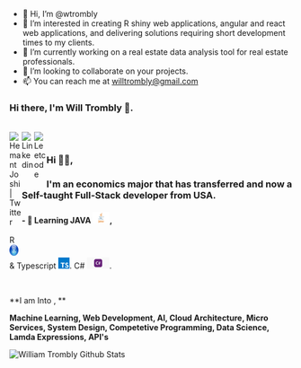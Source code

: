 - 👋 Hi, I’m @wtrombly
- 👀 I’m interested in creating R shiny web applications, angular and react web applications, and delivering solutions requiring short development times to my clients.
- 🌱 I’m currently working on a real estate data analysis tool for real estate professionals.
- 💞️ I’m looking to collaborate on your projects.
- 📫 You can reach me at willtrombly@gmail.com


### Hi there, I'm Will Trombly 👋. 


<br/>
<a href="https://twitter.com/RE_Examiner">
  <img align="left" alt="Hemant Joshi| Twitter" width="22px" src="https://cdn.jsdelivr.net/npm/simple-icons@v3/icons/twitter.svg" />
</a>
<a href="https://www.linkedin.com/in/willtrombly/">
  <img align="left" alt="Linkedin" width="22px" src="https://cdn.jsdelivr.net/npm/simple-icons@v3/icons/linkedin.svg" />
</a>
<a href="https://leetcode.com/willtrombly/">
  <img align="left" alt="Leetcode" width="22px" src="https://cdn.jsdelivr.net/npm/simple-icons@v3/icons/leetcode.svg" />
</a>

<br />


### Hi 🙋‍♂️,
### I'm an economics major that has transferred and now a  Self-taught Full-Stack developer from USA.


#### - 🥀 Learning JAVA  <code><img height="20" src="https://github.com/wtrombly/wtrombly/blob/main/Java-tutorials.jpg"></code>, 
R <code> <img height="20" width="16" src="https://github.com/wtrombly/wtrombly/blob/main/RStudio-Ball.png"> </code> & 
Typescript <code><img height="20" src="https://raw.githubusercontent.com/github/explore/80688e429a7d4ef2fca1e82350fe8e3517d3494d/topics/typescript/typescript.png"></code>.
C# <code><img height="20" src="https://github.com/wtrombly/wtrombly/blob/main/CSharp1200x600wa.png"></code>.

<br />

**I am Into , **

**Machine Learning, Web Development, AI,  Cloud Architecture, Micro Services, System Design, Competetive Programming, Data Science, Lamda Expressions, API's**
<br />

![William Trombly Github Stats](https://github-readme-stats.vercel.app/api?username=wtrombly&show_icons=true&title_color=fff&icon_color=79ff97&text_color=9f9f9f&bg_color=151515)

<br />

<br />
